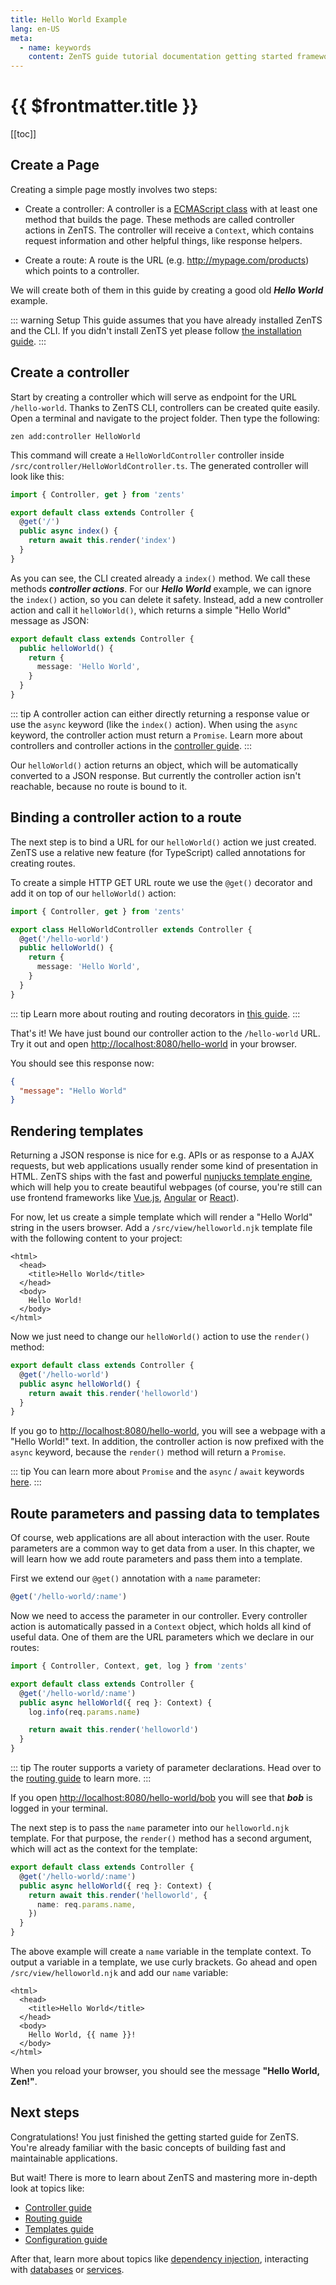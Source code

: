 ```yaml
---
title: Hello World Example
lang: en-US
meta:
  - name: keywords
    content: ZenTS guide tutorial documentation getting started framework mvc TypeScript
---
```


# {{ $frontmatter.title }}

<GuideHeader guide="helloworld">
  [[toc]]
</GuideHeader>

## Create a Page

Creating a simple page mostly involves two steps:

- Create a controller: A controller is a [ECMAScript class](https://developer.mozilla.org/en-US/docs/Web/JavaScript/Reference/Classes) with at least one method that builds the page. These methods are called controller actions in ZenTS. The controller will receive a `Context`, which contains request information and other helpful things, like response helpers.

- Create a route: A route is the URL (e.g. http://mypage.com/products) which points to a controller.

We will create both of them in this guide by creating a good old **_Hello World_** example.

::: warning Setup
This guide assumes that you have already installed ZenTS and the CLI. If you didn't install ZenTS yet please follow [the installation guide](./installation.md).
:::

## Create a controller

Start by creating a controller which will serve as endpoint for the URL `/hello-world`. Thanks to ZenTS CLI, controllers can be created quite easily. Open a terminal and navigate to the project folder. Then type the following:

```shell
zen add:controller HelloWorld
```

This command will create a `HelloWorldController` controller inside `/src/controller/HelloWorldController.ts`. The generated controller will look like this:

```typescript
import { Controller, get } from 'zents'

export default class extends Controller {
  @get('/')
  public async index() {
    return await this.render('index')
  }
}
```

As you can see, the CLI created already a `index()` method. We call these methods **_controller actions_**. For our **_Hello World_** example, we can ignore the `index()` action, so you can delete it safety. Instead, add a new controller action and call it `helloWorld()`, which returns a simple "Hello World" message as JSON:

```typescript
export default class extends Controller {
  public helloWorld() {
    return {
      message: 'Hello World',
    }
  }
}
```

::: tip
A controller action can either directly returning a response value or use the `async` keyword (like the `index()` action). When using the `async` keyword, the controller action must return a `Promise`. Learn more about controllers and controller actions in the [controller guide](./../advancedguides/controllers.md).
:::

Our `helloWorld()` action returns an object, which will be automatically converted to a JSON response. But currently the controller action isn't reachable, because no route is bound to it.

## Binding a controller action to a route

The next step is to bind a URL for our `helloWorld()` action we just created. ZenTS use a relative new feature (for TypeScript) called annotations for creating routes.

To create a simple HTTP GET URL route we use the `@get()` decorator and add it on top of our `helloWorld()` action:

```typescript
import { Controller, get } from 'zents'

export class HelloWorldController extends Controller {
  @get('/hello-world')
  public helloWorld() {
    return {
      message: 'Hello World',
    }
  }
}
```

::: tip
Learn more about routing and routing decorators in [this guide](./../advancedguides/routing.md).
:::

That's it! We have just bound our controller action to the `/hello-world` URL. Try it out and open [http://localhost:8080/hello-world](http://localhost:8080/hello-world)
in your browser.

You should see this response now:

```json
{
  "message": "Hello World"
}
```

## Rendering templates

Returning a JSON response is nice for e.g. APIs or as response to a AJAX requests, but web applications usually render some kind of presentation in HTML. ZenTS ships with the fast and powerful [nunjucks template engine](https://mozilla.github.io/nunjucks/), which will help you to create beautiful webpages (of course, you're still can use frontend frameworks like [Vue.js](https://vuejs.org/), [Angular](https://angular.io/) or [React](https://reactjs.org/)).

For now, let us create a simple template which will render a "Hello World" string in the users browser. Add a `/src/view/helloworld.njk` template file with the following content to your project:

```twig
<html>
  <head>
    <title>Hello World</title>
  </head>
  <body>
    Hello World!
  </body>
</html>
```

Now we just need to change our `helloWorld()` action to use the `render()` method:

```typescript
export default class extends Controller {
  @get('/hello-world')
  public async helloWorld() {
    return await this.render('helloworld')
  }
}
```

If you go to [http://localhost:8080/hello-world](http://localhost:8080/hello-world), you will see a webpage with a "Hello World!" text. In addition, the controller action is now prefixed with the `async` keyword, because the `render()` method will return a `Promise`.

::: tip
You can learn more about `Promise` and the `async` / `await` keywords [here](https://developer.mozilla.org/en-US/docs/Web/JavaScript/Reference/Global_Objects/Promise).
:::

## Route parameters and passing data to templates

Of course, web applications are all about interaction with the user. Route parameters are a common way to get data from a user. In this chapter, we will learn how we add route parameters and pass them into a template.

First we extend our `@get()` annotation with a `name` parameter:

```typescript
@get('/hello-world/:name')
```

Now we need to access the parameter in our controller. Every controller action is automatically passed in a `Context` object, which holds all kind of useful data. One of them are the URL parameters which we declare in our routes:

```typescript
import { Controller, Context, get, log } from 'zents'

export default class extends Controller {
  @get('/hello-world/:name')
  public async helloWorld({ req }: Context) {
    log.info(req.params.name)

    return await this.render('helloworld')
  }
}
```

::: tip
The router supports a variety of parameter declarations. Head over to the [routing guide](./../advancedguides/routing.md) to learn more.
:::

If you open [http://localhost:8080/hello-world/bob](http://localhost:8080/hello-world/bob) you will see that **_bob_** is logged in your terminal.

The next step is to pass the `name` parameter into our `helloworld.njk` template. For that purpose, the `render()` method has a second argument, which will act as the context for the template:

```typescript
export default class extends Controller {
  @get('/hello-world/:name')
  public async helloWorld({ req }: Context) {
    return await this.render('helloworld', {
      name: req.params.name,
    })
  }
}
```

The above example will create a `name` variable in the template context. To output a variable in a template, we use curly brackets. Go ahead and open `/src/view/helloworld.njk` and add our `name` variable:

```twig
<html>
  <head>
    <title>Hello World</title>
  </head>
  <body>
    Hello World, {{ name }}!
  </body>
</html>
```

When you reload your browser, you should see the message **"Hello World, Zen!"**.

## Next steps

Congratulations! You just finished the getting started guide for ZenTS. You're already familiar with the basic concepts of building fast and maintainable applications.

But wait! There is more to learn about ZenTS and mastering more in-depth look at topics like:

- [Controller guide](./../advancedguides/controllers.md)
- [Routing guide](./../advancedguides/routing.md)
- [Templates guide](./../advancedguides/templates.md)
- [Configuration guide](./../../configuration.md)

After that, learn more about topics like [dependency injection](./../advancedguides/dependency_injection.md), interacting with [databases](./../advancedguides/database.md) or [services](./../advancedguides/services.md).
